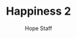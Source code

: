 ---
image: /assets/img/kl/kl_happiness_2.png
title: Happiness 2
number: 2
categories:
  - Meditations
  - Virtues
  - Happiness
author: Hope Staff
notes: Happiness 2
embed: >-
  EMBED_GOES_HERE
transcript: >-
  SOME LINES OF TEXT START HERE
---